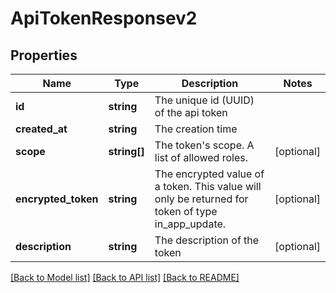 # ApiTokenResponsev2

## Properties
Name | Type | Description | Notes
------------ | ------------- | ------------- | -------------
**id** | **string** | The unique id (UUID) of the api token | 
**created_at** | **string** | The creation time | 
**scope** | **string[]** | The token&#39;s scope. A list of allowed roles. | [optional] 
**encrypted_token** | **string** | The encrypted value of a token. This value will only be returned for token of type in_app_update. | [optional] 
**description** | **string** | The description of the token | [optional] 

[[Back to Model list]](../README.md#documentation-for-models) [[Back to API list]](../README.md#documentation-for-api-endpoints) [[Back to README]](../README.md)


